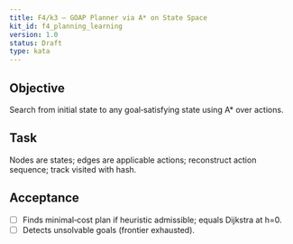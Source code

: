 ```yaml
---
title: F4/k3 — GOAP Planner via A* on State Space
kit_id: f4_planning_learning
version: 1.0
status: Draft
type: kata
---
```

## Objective
Search from initial state to any goal‑satisfying state using A* over actions.
## Task
Nodes are states; edges are applicable actions; reconstruct action sequence; track visited with hash.
## Acceptance
- [ ] Finds minimal‑cost plan if heuristic admissible; equals Dijkstra at h=0.
- [ ] Detects unsolvable goals (frontier exhausted).